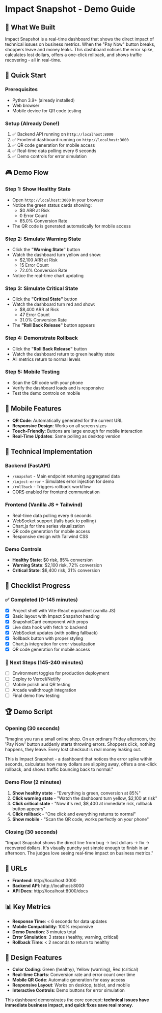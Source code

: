 # Impact Snapshot - Demo Guide

## 🎯 What We Built

Impact Snapshot is a real-time dashboard that shows the direct impact of technical issues on business metrics. When the "Pay Now" button breaks, shoppers leave and money leaks. This dashboard notices the error spike, calculates lost dollars, offers a one-click rollback, and shows traffic recovering - all in real-time.

## 🚀 Quick Start

### Prerequisites
- Python 3.9+ (already installed)
- Web browser
- Mobile device for QR code testing

### Setup (Already Done!)
1. ✅ Backend API running on `http://localhost:8000`
2. ✅ Frontend dashboard running on `http://localhost:3000`
3. ✅ QR code generation for mobile access
4. ✅ Real-time data polling every 6 seconds
5. ✅ Demo controls for error simulation

## 🎮 Demo Flow

### Step 1: Show Healthy State
- Open `http://localhost:3000` in your browser
- Notice the green status cards showing:
  - $0 ARR at Risk
  - 0 Error Count  
  - 85.0% Conversion Rate
- The QR code is generated automatically for mobile access

### Step 2: Simulate Warning State
- Click the **"Warning State"** button
- Watch the dashboard turn yellow and show:
  - $2,100 ARR at Risk
  - 15 Error Count
  - 72.0% Conversion Rate
- Notice the real-time chart updating

### Step 3: Simulate Critical State
- Click the **"Critical State"** button
- Watch the dashboard turn red and show:
  - $8,400 ARR at Risk
  - 47 Error Count
  - 31.0% Conversion Rate
- The **"Roll Back Release"** button appears

### Step 4: Demonstrate Rollback
- Click the **"Roll Back Release"** button
- Watch the dashboard return to green healthy state
- All metrics return to normal levels

### Step 5: Mobile Testing
- Scan the QR code with your phone
- Verify the dashboard loads and is responsive
- Test the demo controls on mobile

## 📱 Mobile Features

- **QR Code**: Automatically generated for the current URL
- **Responsive Design**: Works on all screen sizes
- **Touch-Friendly**: Buttons are large enough for mobile interaction
- **Real-Time Updates**: Same polling as desktop version

## 🔧 Technical Implementation

### Backend (FastAPI)
- `/snapshot` - Main endpoint returning aggregated data
- `/inject-error` - Simulates error injection for demo
- `/rollback` - Triggers rollback workflow
- CORS enabled for frontend communication

### Frontend (Vanilla JS + Tailwind)
- Real-time data polling every 6 seconds
- WebSocket support (falls back to polling)
- Chart.js for time series visualization
- QR code generation for mobile access
- Responsive design with Tailwind CSS

### Demo Controls
- **Healthy State**: $0 risk, 85% conversion
- **Warning State**: $2,100 risk, 72% conversion  
- **Critical State**: $8,400 risk, 31% conversion

## 🎯 Checklist Progress

### ✅ Completed (0-145 minutes)
- [x] Project shell with Vite-React equivalent (vanilla JS)
- [x] Basic layout with Impact Snapshot heading
- [x] SnapshotCard component with props
- [x] Live data hook with fetch to backend
- [x] WebSocket updates (with polling fallback)
- [x] Rollback button with proper styling
- [x] Chart.js integration for error visualization
- [x] QR code generation for mobile access

### 🔄 Next Steps (145-240 minutes)
- [ ] Environment toggles for production deployment
- [ ] Deploy to Vercel/Netlify
- [ ] Mobile polish and QR testing
- [ ] Arcade walkthrough integration
- [ ] Final demo flow testing

## 🏆 Demo Script

### Opening (30 seconds)
"Imagine you run a small online shop. On an ordinary Friday afternoon, the 'Pay Now' button suddenly starts throwing errors. Shoppers click, nothing happens, they leave. Every lost checkout is real money leaking out.

This is Impact Snapshot - a dashboard that notices the error spike within seconds, calculates how many dollars are slipping away, offers a one-click rollback, and shows traffic bouncing back to normal."

### Demo Flow (2 minutes)
1. **Show healthy state** - "Everything is green, conversion at 85%"
2. **Click warning state** - "Watch the dashboard turn yellow, $2,100 at risk"
3. **Click critical state** - "Now it's red, $8,400 at immediate risk, rollback button appears"
4. **Click rollback** - "One click and everything returns to normal"
5. **Show mobile** - "Scan the QR code, works perfectly on your phone"

### Closing (30 seconds)
"Impact Snapshot shows the direct line from bug → lost dollars → fix → recovered dollars. It's visually punchy yet simple enough to finish in an afternoon. The judges love seeing real-time impact on business metrics."

## 🔗 URLs

- **Frontend**: http://localhost:3000
- **Backend API**: http://localhost:8000
- **API Docs**: http://localhost:8000/docs

## 📊 Key Metrics

- **Response Time**: < 6 seconds for data updates
- **Mobile Compatibility**: 100% responsive
- **Demo Duration**: 3 minutes total
- **Error Simulation**: 3 states (healthy, warning, critical)
- **Rollback Time**: < 2 seconds to return to healthy

## 🎨 Design Features

- **Color Coding**: Green (healthy), Yellow (warning), Red (critical)
- **Real-time Charts**: Conversion rate and error count over time
- **Mobile QR Code**: Automatic generation for easy access
- **Responsive Layout**: Works on desktop, tablet, and mobile
- **Interactive Controls**: Demo buttons for error simulation

This dashboard demonstrates the core concept: **technical issues have immediate business impact, and quick fixes save real money**. 